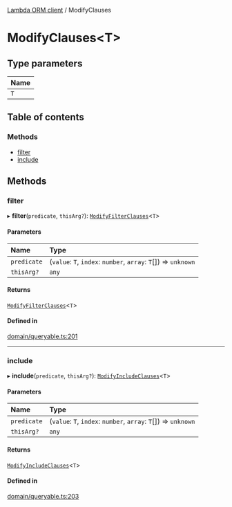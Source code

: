 [Lambda ORM client](../README.md) / ModifyClauses

# ModifyClauses<T\>

## Type parameters

| Name |
| :------ |
| `T` |

## Table of contents

### Methods

- [filter](ModifyClauses.md#filter)
- [include](ModifyClauses.md#include)

## Methods

### filter

▸ **filter**(`predicate`, `thisArg?`): [`ModifyFilterClauses`](ModifyFilterClauses.md)<`T`\>

#### Parameters

| Name | Type |
| :------ | :------ |
| `predicate` | (`value`: `T`, `index`: `number`, `array`: `T`[]) => `unknown` |
| `thisArg?` | `any` |

#### Returns

[`ModifyFilterClauses`](ModifyFilterClauses.md)<`T`\>

#### Defined in

[domain/queryable.ts:201](https://github.com/FlavioLionelRita/lambdaorm-client-node/blob/cf1dba5/src/lib/domain/queryable.ts#L201)

___

### include

▸ **include**(`predicate`, `thisArg?`): [`ModifyIncludeClauses`](ModifyIncludeClauses.md)<`T`\>

#### Parameters

| Name | Type |
| :------ | :------ |
| `predicate` | (`value`: `T`, `index`: `number`, `array`: `T`[]) => `unknown` |
| `thisArg?` | `any` |

#### Returns

[`ModifyIncludeClauses`](ModifyIncludeClauses.md)<`T`\>

#### Defined in

[domain/queryable.ts:203](https://github.com/FlavioLionelRita/lambdaorm-client-node/blob/cf1dba5/src/lib/domain/queryable.ts#L203)
